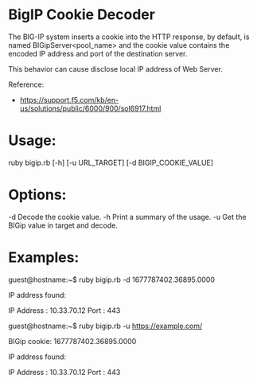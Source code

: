 # BigIP Cookie Decoder

The BIG-IP system inserts a cookie into the HTTP response, by default, is named BIGipServer<pool_name> and the cookie value contains the encoded IP address and port of the destination server.

This behavior can cause disclose local IP address of Web Server.

Reference:

* https://support.f5.com/kb/en-us/solutions/public/6000/900/sol6917.html

# Usage:

  ruby bigip.rb [-h] [-u URL_TARGET] [-d BIGIP_COOKIE_VALUE]

# Options:

  -d    Decode the cookie value.
  -h    Print a summary of the usage.
  -u    Get the BIGip value in target and decode.

# Examples:

guest@hostname:~$ ruby bigip.rb -d 1677787402.36895.0000

IP address found:

IP Address : 10.33.70.12
Port       : 443

guest@hostname:~$ ruby bigip.rb -u https://example.com/

BIGip cookie: 1677787402.36895.0000

IP address found:

IP Address : 10.33.70.12
Port       : 443
